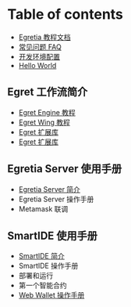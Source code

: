 # Table of contents

* [Egretia 教程文档](README.md)
* [常见问题 FAQ](chang-jian-wen-ti-faq.md)
* [开发环境配置](kai-fa-huan-jing-pei-zhi.md)
* [Hello World](hello-world.md)

## Egret 工作流简介

* [Egret Engine 教程](http://developer.egret.com/cn/github/egret-docs/Engine2D/getStarted/helloWorld/index.html)
* [Egret Wing 教程](http://developer.egret.com/cn/github/egret-docs/Wing/introduction/index.html)
* [Egret 扩展库](http://developer.egret.com/cn/github/egret-docs/extension/threes/instructions/index.html)
* [Egret 扩展库](http://developer.egret.com/cn/github/egret-docs/extension/threes/instructions/index.html)

## Egretia Server 使用手册

* [Egretia Server 简介](egretia-server-shi-yong-shou-ce/egretia-server-jian-jie.md)
* Egretia Server 操作手册
* Metamask 联调

## SmartIDE 使用手册

* [SmartIDE 简介](smartide-shi-yong-shou-ce/smartide-jian-jie.md)
* SmartIDE 操作手册
* 部署和运行
* 第一个智能合约
* [Web Wallet 操作手册](web-wallet-cao-zuo-shou-ce.md)

